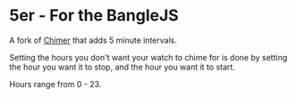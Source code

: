 # 5er - For the BangleJS

A fork of [Chimer](https://github.com/espruino/BangleApps/tree/master/apps/chimer) that adds 5 minute intervals.

Setting the hours you don't want your watch to chime for is done by setting the hour you want it to stop, and the hour you want it to start.

Hours range from 0 - 23.
